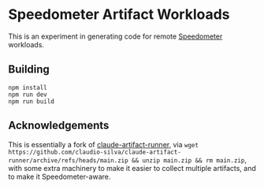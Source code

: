 # Speedometer Artifact Workloads

This is an experiment in generating code for remote [Speedometer](https://github.com/WebKit/Speedometer/) workloads.

## Building

```
npm install
npm run dev
npm run build
```

## Acknowledgements

This is essentially a fork of [claude-artifact-runner](https://github.com/claudio-silva/claude-artifact-runner), via `wget https://github.com/claudio-silva/claude-artifact-runner/archive/refs/heads/main.zip && unzip main.zip && rm main.zip`, with some extra machinery to make it easier to collect multiple artifacts, and to make it Speedometer-aware.
